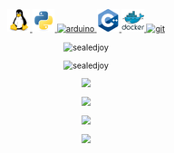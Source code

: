 <p align="center"> <a href="https://www.linux.org/" target="_blank"> <img src="https://raw.githubusercontent.com/devicons/devicon/master/icons/linux/linux-original.svg" alt="linux" width="40" height="40"/> </a> <a href="https://www.python.org" target="_blank"> <img src="https://raw.githubusercontent.com/devicons/devicon/master/icons/python/python-original.svg" alt="python" width="40" height="40"/> </a> <a href="https://www.arduino.cc/" target="_blank"> <img src="https://cdn.worldvectorlogo.com/logos/arduino-1.svg" alt="arduino" width="40" height="40"/> </a> <a href="https://www.w3schools.com/cpp/" target="_blank"> <img src="https://raw.githubusercontent.com/devicons/devicon/master/icons/cplusplus/cplusplus-original.svg" alt="cplusplus" width="40" height="40"/> </a> <a href="https://www.docker.com/" target="_blank"> <img src="https://raw.githubusercontent.com/devicons/devicon/master/icons/docker/docker-original-wordmark.svg" alt="docker" width="40" height="40"/> </a> <a href="https://git-scm.com/" target="_blank"> <img src="https://www.vectorlogo.zone/logos/git-scm/git-scm-icon.svg" alt="git" width="40" height="40"/> </a> </p>
<p align="center"><img align="center" src="https://github-readme-streak-stats.herokuapp.com/?user=sealedjoy&theme=tokyonight" alt="sealedjoy" width=500/></p>

<p align="center"><img align="center" src="https://github-readme-stats.vercel.app/api?username=sealedjoy&show_icons=true&locale=en&theme=tokyonight" alt="sealedjoy" /></p>

<p align="center"> <img src="https://raw.githubusercontent.com/SealedJoy/images/main/axosay_final.gif" width="500"></p>



<p align="center"> <img src="https://github-readme-stats.vercel.app/api/pin/?username=sealedjoy&repo=axosay&theme=tokyonight" width=500/> <a href="https://github.com/sealedjoy/axosay" </a> </p>
<p align="center"><img src="https://github-readme-stats.vercel.app/api/pin/?username=t-e-l&repo=bin&theme=tokyonight" width=500/> <a href="https://github.com/t-e-l/bin" </a></p>
<p align="center"><img src="https://github-readme-stats.vercel.app/api/pin/?username=t-e-l&repo=bootstrap-changes&theme=tokyonight" width=500/> <a href="https://github.com/t-e-l/bootstrap-changes" </a> </p>
